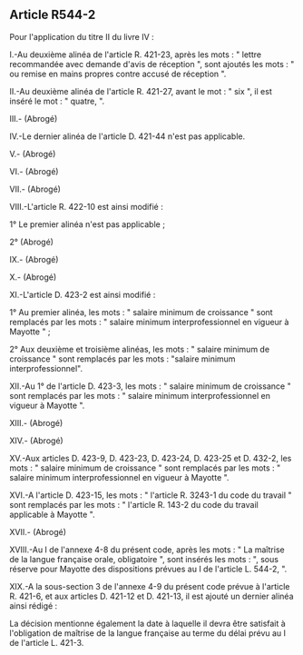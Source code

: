 ## Article R544-2

Pour l'application du titre II du livre IV :

I.-Au deuxième alinéa de l'article R. 421-23, après les mots : " lettre recommandée avec demande d'avis de
réception ", sont ajoutés les mots : " ou remise en mains propres contre accusé de réception ".

II.-Au deuxième alinéa de l'article R. 421-27, avant le mot : " six ", il est inséré le mot : " quatre, ".

III.- (Abrogé)

IV.-Le dernier alinéa de l'article D. 421-44 n'est pas applicable.

V.- (Abrogé)

VI.- (Abrogé)

VII.- (Abrogé)

VIII.-L'article R. 422-10 est ainsi modifié :

1° Le premier alinéa n'est pas applicable ;

2° (Abrogé)


IX.- (Abrogé)

X.- (Abrogé)

XI.-L'article D. 423-2 est ainsi modifié :

1° Au premier alinéa, les mots : " salaire minimum de croissance " sont remplacés par les mots : " salaire
minimum interprofessionnel en vigueur à Mayotte " ;

2° Aux deuxième et troisième alinéas, les mots : " salaire minimum de croissance " sont remplacés par les
mots : "salaire minimum interprofessionnel".

XII.-Au 1° de l'article D. 423-3, les mots : " salaire minimum de croissance " sont remplacés par les mots : "
salaire minimum interprofessionnel en vigueur à Mayotte ".

XIII.- (Abrogé)

XIV.- (Abrogé)

XV.-Aux articles D. 423-9, D. 423-23, D. 423-24, D. 423-25 et D. 432-2, les mots : " salaire minimum de
croissance " sont remplacés par les mots : " salaire minimum interprofessionnel en vigueur à Mayotte ".

XVI.-A l'article D. 423-15, les mots : " l'article R. 3243-1 du code du travail " sont remplacés par les mots : "
l'article R. 143-2 du code du travail applicable à Mayotte ".

XVII.- (Abrogé)

XVIII.-Au I de l'annexe 4-8 du présent code, après les mots : " La maîtrise de la langue française orale,
obligatoire ", sont insérés les mots : ", sous réserve pour Mayotte des dispositions prévues au I de l'article L.
544-2, ".

XIX.-A la sous-section 3 de l'annexe 4-9 du présent code prévue à l'article R. 421-6, et aux articles D.
421-12 et D. 421-13, il est ajouté un dernier alinéa ainsi rédigé :

La décision mentionne également la date à laquelle il devra être satisfait à l'obligation de maîtrise de la
langue française au terme du délai prévu au I de l'article L. 421-3.

